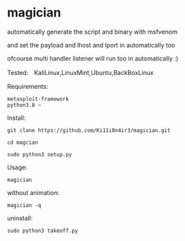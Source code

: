# magician
automatically generate the script and binary with msfvenom

and set the payload and lhost and lport in automatically too

ofcourse multi handler listener will run too in automatically :)

Tested:　KaliLinux,LinuxMint,Ubuntu,BackBoxLinux

Requirements:
  
    metasploit-framework
    python3.8 ~
  
Install:

    git clone https://github.com/Ki11i0n4ir3/magician.git
  
    cd magcian
  
    sudo python3 setup.py
  
 Usage:
 
    magician
  
without animation:
 
    magician -q
  
uninstall:

    sudo python3 takeoff.py
